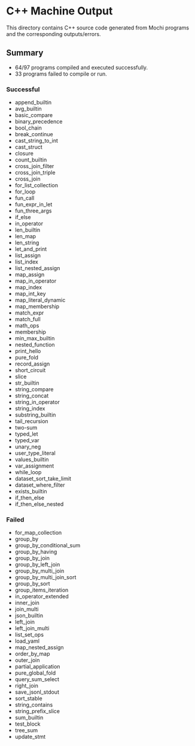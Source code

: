# C++ Machine Output

This directory contains C++ source code generated from Mochi programs and the corresponding outputs/errors.

## Summary

- 64/97 programs compiled and executed successfully.
- 33 programs failed to compile or run.

### Successful
- append_builtin
- avg_builtin
- basic_compare
- binary_precedence
- bool_chain
- break_continue
- cast_string_to_int
- cast_struct
- closure
- count_builtin
- cross_join_filter
- cross_join_triple
- cross_join
- for_list_collection
- for_loop
- fun_call
- fun_expr_in_let
- fun_three_args
- if_else
- in_operator
- len_builtin
- len_map
- len_string
- let_and_print
- list_assign
- list_index
- list_nested_assign
- map_assign
- map_in_operator
- map_index
- map_int_key
- map_literal_dynamic
- map_membership
- match_expr
- match_full
- math_ops
- membership
- min_max_builtin
- nested_function
- print_hello
- pure_fold
- record_assign
- short_circuit
- slice
- str_builtin
- string_compare
- string_concat
- string_in_operator
- string_index
- substring_builtin
- tail_recursion
- two-sum
- typed_let
- typed_var
- unary_neg
- user_type_literal
- values_builtin
- var_assignment
- while_loop
- dataset_sort_take_limit
- dataset_where_filter
- exists_builtin
- if_then_else
- if_then_else_nested

### Failed
- for_map_collection
- group_by
- group_by_conditional_sum
- group_by_having
- group_by_join
- group_by_left_join
- group_by_multi_join
- group_by_multi_join_sort
- group_by_sort
- group_items_iteration
- in_operator_extended
- inner_join
- join_multi
- json_builtin
- left_join
- left_join_multi
- list_set_ops
- load_yaml
- map_nested_assign
- order_by_map
- outer_join
- partial_application
- pure_global_fold
- query_sum_select
- right_join
- save_jsonl_stdout
- sort_stable
- string_contains
- string_prefix_slice
- sum_builtin
- test_block
- tree_sum
- update_stmt

